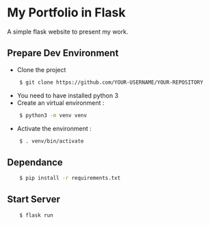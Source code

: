 # My Portfolio in Flask
A simple flask website to present my work.

## Prepare Dev Environment
* Clone the project 
```bash
    $ git clone https://github.com/YOUR-USERNAME/YOUR-REPOSITORY
```
* You need to have installed python 3
* Create an virtual environment :

```bash
    $ python3 -m venv venv
```
* Activate the environment :

```bash
    $ . venv/bin/activate
```

## Dependance
```bash
    $ pip install -r requirements.txt
```

## Start Server
```bash
    $ flask run
```


